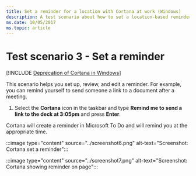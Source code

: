 ```yaml
---
title: Set a reminder for a location with Cortana at work (Windows)
description: A test scenario about how to set a location-based reminder using Cortana at work.
ms.date: 10/05/2017
ms.topic: article
--- 
```


# Test scenario 3 - Set a reminder
<!--Using include for Cortana in Windows deprecation -->
[!INCLUDE [Deprecation of Cortana in Windows](./includes/cortana-deprecation.md)] 

This scenario helps you set up, review, and edit a reminder. For example, you can remind yourself to send someone a link to a document after a meeting. 

1. Select the **Cortana** icon in the taskbar and type **Remind me to send a link to the deck at 3:05pm** and press **Enter**. 

Cortana will create a reminder in Microsoft To Do and will remind you at the appropriate time. 

:::image type="content" source="../screenshot6.png" alt-text="Screenshot: Cortana set a reminder"::: 

:::image type="content" source="../screenshot7.png" alt-text="Screenshot: Cortana showing reminder on page":::
